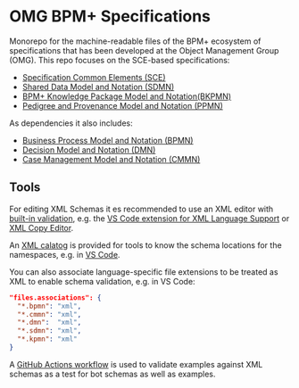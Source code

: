 # OMG BPM+ Specifications
Monorepo for the machine-readable files of the BPM+ ecosystem of specifications
that has been developed at the Object Management Group (OMG).
This repo focuses on the SCE-based specifications:

* [Specification Common Elements (SCE)](https://www.omg.org/spec/SCE)
* [Shared Data Model and Notation (SDMN)](https://www.omg.org/spec/SDMN)
* [BPM+ Knowledge Package Model and Notation(BKPMN)](https://www.omg.org/spec/BKPMN)
* [Pedigree and Provenance Model and Notation (PPMN)](https://www.omg.org/techprocess/meetings/schedule/PPMN_RFP.html)

As dependencies it also includes:

* [Business Process Model and Notation (BPMN)](https://www.omg.org/spec/BPMN)
* [Decision Model and Notation (DMN)](https://www.omg.org/spec/DMN)
* [Case Management Model and Notation (CMMN)](https://www.omg.org/spec/CMMN)

## Tools
For editing XML Schemas it es recommended to use an XML editor with [built-in validation](https://github.com/redhat-developer/vscode-xml/blob/master/docs/Validation.md#validation-with-xsd-grammar),
e.g. the [VS Code extension for XML Language Support](https://marketplace.visualstudio.com/items?itemName=redhat.vscode-xml)
or [XML Copy Editor](https://xml-copy-editor.sourceforge.io/).

An [XML calatog](catalog.xml) is provided for tools to know the schema locations for the namespaces, e.g. in [VS Code](https://github.com/redhat-developer/vscode-xml/blob/master/docs/Validation.md#xml-catalog-with-xsd).

You can also associate language-specific file extensions to be treated as XML to enable schema validation, e.g. in VS Code:
```json
"files.associations": {
  "*.bpmn": "xml",
  "*.cmmn": "xml",
  "*.dmn":  "xml",
  "*.sdmn": "xml",
  "*.kpmn": "xml"
}
```

A [GitHub Actions workflow](.github/workflows/main.yml) is used to validate examples against XML schemas as a test for bot schemas as well as examples.